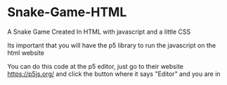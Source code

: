 # Snake-Game-HTML
A Snake Game Created In HTML with javascript and a little CSS


Its important that you will have the p5 library to run the javascript on the html website 


You can do this code at the p5 editor, just go to their website https://p5js.org/ and click the button where it says "Editor" and you are in
